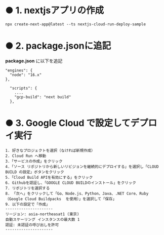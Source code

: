 # ● 1. nextjsアプリの作成
```
npx create-next-app@latest --ts nextjs-cloud-run-deploy-sample
```

# ● 2. package.jsonに追記

**package.json** に以下を追記

```
"engines": {
  "node": "16.x"
},
```


```
  "scripts": {
    ....
    "gcp-build": "next build"
  },
```


# ● 3. Google Cloud で設定してデプロイ実行

```
1. 好きなプロジェクトを選択（なければ新規作成）
2. Cloud Run へ移動
3.「サービスの作成」をクリック
4.「ソース リポジトリから新しいリビジョンを継続的にデプロイする」を選択し「CLOUD BUILD の設定」ボタンをクリック
5.「Cloud Build APIを有効にする」をクリック
6. Githubを認証し、「GOOGLE CLOUD BUILDのインストール」をクリック
7. リポジトリを選択する
8. 「次へ」をクリックして「Go、Node.js、Python、Java、.NET Core、Ruby（Google Cloud Buildpacks  を使用）」を選択して「保存」
9. 以下の設定で「作成」
---------------------
リージョン: asia-northeasat1 (東京)
自動スケーリング インスタンスの最大数 1
認証: 未認証の呼び出しを許可
---------------------


